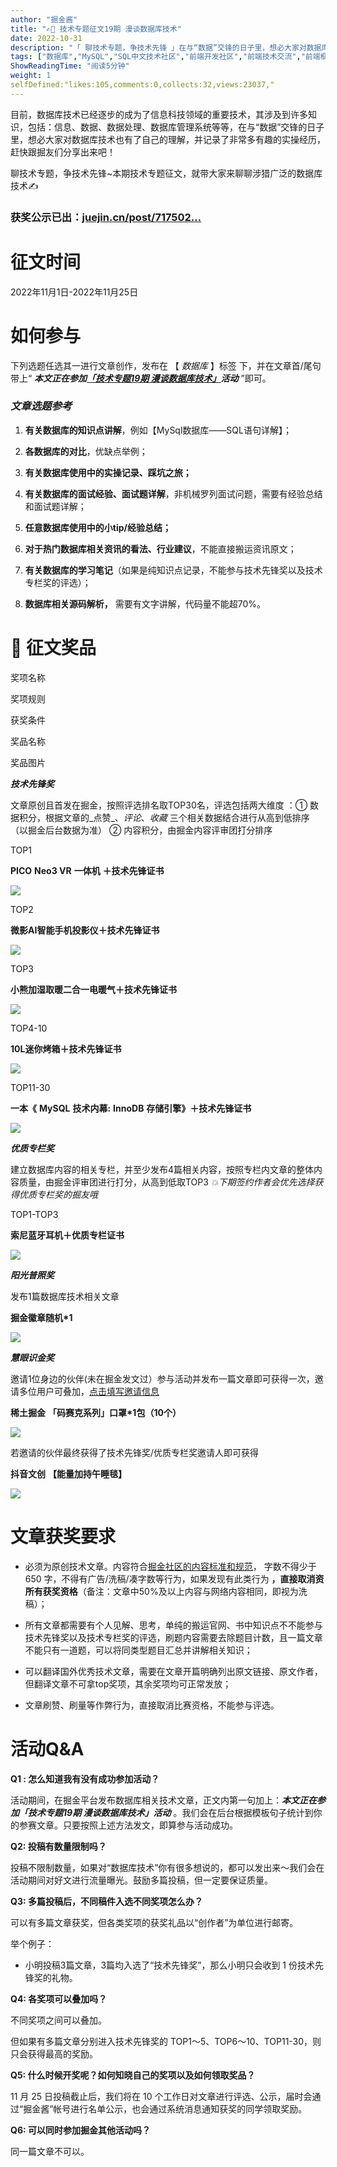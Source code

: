 ```yaml
---
author: "掘金酱"
title: "✍🏻 技术专题征文19期 漫谈数据库技术"
date: 2022-10-31
description: "「 聊技术专题，争技术先锋 」在与“数据”交锋的日子里，想必大家对数据库技术也有了自己的理解，并记录了非常多有趣的实操经历，赶快跟掘友们分享出来吧！"
tags: ["数据库","MySQL","SQL中文技术社区","前端开发社区","前端技术交流","前端框架教程","JavaScript 学习资源","CSS 技巧与最佳实践","HTML5 最新动态","前端工程师职业发展","开源前端项目","前端技术趋势"]
ShowReadingTime: "阅读5分钟"
weight: 1
selfDefined:"likes:105,comments:0,collects:32,views:23037,"
---
```

目前，数据库技术已经逐步的成为了信息科技领域的重要技术，其涉及到许多知识，包括：信息、数据、数据处理、数据库管理系统等等，在与“数据”交锋的日子里，想必大家对数据库技术也有了自己的理解，并记录了非常多有趣的实操经历，赶快跟掘友们分享出来吧！

聊技术专题，争技术先锋~本期技术专题征文，就带大家来聊聊涉猎广泛的数据库技术✍

### 获奖公示已出：[juejin.cn/post/717502…](https://juejin.cn/post/7175026553842040893/ "https://juejin.cn/post/7175026553842040893/")

征文时间
====

2022年11月1日-2022年11月25日

如何参与
====

下列选题任选其一进行文章创作，发布在 【 _数据库_ 】标签 下，并在文章首/尾句带上“ _**本文正在参加[「技术专题19期 漫谈数据库技术」](https://juejin.cn/post/7160601544600567845 "https://juejin.cn/post/7160601544600567845")活动**_ ”即可。

### _文章选题参考_

1.  **有关数据库的知识点讲解**，例如【MySql数据库——SQL语句详解】；

2.  **各数据库的对比**，优缺点举例；

3.  **有关数据库使用中的实操记录、踩坑之旅；**

4.  **有关数据库的面试经验、面试题详解**，非机械罗列面试问题，需要有经验总结和面试题详解；

5.  **任意数据库使用中的小tip/经验总结；**

6.  **对于热门数据库相关资讯的看法、行业建议**，不能直接搬运资讯原文；

7.  **有关数据库的学习笔记**（如果是纯知识点记录，不能参与技术先锋奖以及技术专栏奖的评选）；

8.  **数据库相关源码解析，** 需要有文字讲解，代码量不能超70%。

🎁 征文奖品
=======

奖项名称

奖项规则

获奖条件

奖品名称

奖品图片

_**技术先锋奖**_

文章原创且首发在掘金，按照评选排名取TOP30名，评选包括两大维度 ：① 数据积分，根据文章的_点赞_、_评论_、_收藏_ 三个相关数据结合进行从高到低排序（以掘金后台数据为准） ② 内容积分，由掘金内容评审团打分排序

TOP1

**PICO** **Neo3 VR** **一体机** **＋技术先锋证书**

![](/images/jueJin/7b101b5afd0c453.png)

TOP2

**微影AI智能手机投影仪＋技术先锋证书**

![](/images/jueJin/8da9e8a412ce47d.png)

TOP3

**小熊加湿取暖二合一电暖气＋技术先锋证书**

![](/images/jueJin/fbdfaa6fc83548b.png)

TOP4-10

**10L迷你烤箱＋技术先锋证书**

![](/images/jueJin/aa486073493f45e.png)

TOP11-30

**一本《** **MySQL** **技术内幕:** **InnoDB** **存储引擎》＋技术先锋证书**

![](/images/jueJin/b5a608671cf4446.png)

_**优质专栏奖**_

建立数据库内容的相关专栏，并至少发布4篇相关内容，按照专栏内文章的整体内容质量，由掘金评审团进行打分，从高到低取TOP3 _💥下期签约作者会优先选择获得优质专栏奖的掘友哦_

TOP1-TOP3

**索尼蓝牙耳机＋优质专栏证书**

![](/images/jueJin/67e34c2da33b45b.png)

_**阳光普照奖**_

发布1篇数据库技术相关文章

**掘金徽章随机\*1**

![](/images/jueJin/e1b9e8bf47714f9.png)

_**慧眼识金奖**_

邀请1位身边的伙伴(未在掘金发文过）参与活动并发布一篇文章即可获得一次，邀请多位用户可叠加，[点击填写邀请信息](https://wenjuan.feishu.cn/m?t=s4DUXooQy7Gi-l1bb "https://wenjuan.feishu.cn/m?t=s4DUXooQy7Gi-l1bb")

**稀土掘金** **「码赛克系列」口罩\*1包（10个）**

![](/images/jueJin/b9bb77f9ea3c4b5.png)

若邀请的伙伴最终获得了技术先锋奖/优质专栏奖邀请人即可获得

**抖音文创** **【能量加持午睡毯】**

![](/images/jueJin/b5d973adbff94ca.png)

文章获奖要求
======

*   必须为原创技术文章。内容符合[掘金社区的内容标准和规范](https://juejin.cn/book/6844733795329900551/section/6844733795380232199 "https://juejin.cn/book/6844733795329900551/section/6844733795380232199")， 字数不得少于 650 字，不得有广告/洗稿/凑字数等行为，如果发现有此类行为 **，直接取消资所有获奖资格**（备注：文章中50%及以上内容与网络内容相同，即视为洗稿）；

*   所有文章都需要有个人见解、思考，单纯的搬运官网、书中知识点不不能参与技术先锋奖以及技术专栏奖的评选，刷题内容需要去除题目计数，且一篇文章不能只有一道题，可以将同类型题目汇总并讲解相关知识；

*   可以翻译国外优秀技术文章，需要在文章开篇明确列出原文链接、原文作者，但翻译文章不可拿top奖项，其余奖项均可正常发放；

*   文章刷赞、刷量等作弊行为，直接取消比赛资格，不能参与评选。

活动Q&A
=====

**Q1 : 怎么知道我有没有成功参加活动？**

活动期间，在掘金平台发布数据库相关技术文章，正文内第一句加上：_**本文正在参加「技术专题19期 漫谈数据库技术」活动**_ 。我们会在后台根据模板句子统计到你的参赛文章。只要按照上述方法发文，即算参与活动成功。

**Q2: 投稿有数量限制吗？**

投稿不限制数量，如果对“数据库技术”你有很多想说的，都可以发出来～我们会在活动期间对好文进行流量曝光。鼓励多篇投稿，但一定要保证质量。

**Q3: 多篇投稿后，不同稿件入选不同奖项怎么办？**

可以有多篇文章获奖，但各类奖项的获奖礼品以“创作者”为单位进行邮寄。

举个例子：

*   小明投稿3篇文章，3篇均入选了“技术先锋奖”，那么小明只会收到 1 份技术先锋奖的礼物。

**Q4: 各奖项可以叠加吗？**

不同奖项之间可以叠加。

但如果有多篇文章分别进入技术先锋奖的 TOP1～5、TOP6～10、TOP11-30，则只会获得最高的奖励。

**Q5: 什么时候开奖呢？如何知晓自己的奖项以及如何领取奖品？**

11 月 25 日投稿截止后，我们将在 10 个工作日对文章进行评选、公示，届时会通过“掘金酱”帐号进行名单公示，也会通过系统消息通知获奖的同学领取奖励。

**Q6: 可以同时参加掘金其他活动吗？**

同一篇文章不可以。